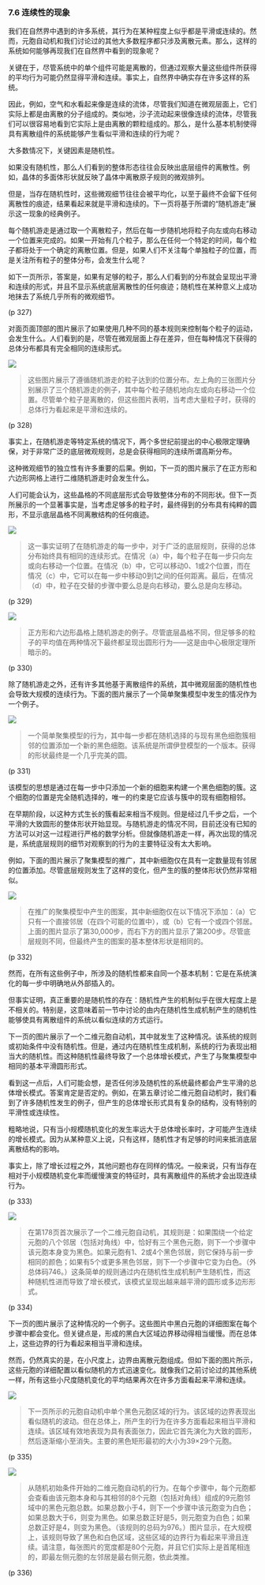 ### 7.6  连续性的现象

我们在自然界中遇到的许多系统，其行为在某种程度上似乎都是平滑或连续的。然而，元胞自动机和我们讨论过的其他大多数程序都只涉及离散元素。那么，这样的系统如何能够再现我们在自然界中看到的现象呢？

关键在于，尽管系统中的单个组件可能是离散的，但通过观察大量这些组件所获得的平均行为可能仍然显得平滑和连续。事实上，自然界中确实存在许多这样的系统。

因此，例如，空气和水看起来像是连续的流体，尽管我们知道在微观层面上，它们实际上都是由离散的分子组成的。类似地，沙子流动起来很像连续的流体，尽管我们可以很容易地看到它实际上是由离散的颗粒组成的。那么，是什么基本机制使得具有离散组件的系统能够产生看似平滑和连续的行为呢？

大多数情况下，关键因素是随机性。

如果没有随机性，那么人们看到的整体形态往往会反映出底层组件的离散性。例如，晶体的多面体形状就反映了晶体中离散原子规则的微观排列。

但是，当存在随机性时，这些微观细节往往会被平均化，以至于最终不会留下任何离散性的痕迹，结果看起来就是平滑和连续的。下一页将基于所谓的“随机游走”展示这一现象的经典例子。

每个随机游走是通过取一个离散粒子，然后在每一步随机地将粒子向左或向右移动一个位置来完成的。如果一开始有几个粒子，那么在任何一个特定的时间，每个粒子都将处于一个确定的离散位置。但是，如果人们不关注每个单独粒子的位置，而是关注所有粒子的整体分布，会发生什么呢？

如下一页所示，答案是，如果有足够的粒子，那么人们看到的分布就会呈现出平滑和连续的形式，并且不显示系统底层离散性的任何痕迹；随机性在某种意义上成功地抹去了系统几乎所有的微观细节。

(p 327)

对面页面顶部的图片展示了如果使用几种不同的基本规则来控制每个粒子的运动，会发生什么。人们看到的是，尽管在微观层面上存在差异，但在每种情况下获得的总体分布都具有完全相同的连续形式。

![](assets/p328.png)

>这些图片展示了遵循随机游走的粒子达到的位置分布。左上角的三张图片分别展示了三个随机游走的例子，其中每个粒子随机地向左或向右移动一个位置。尽管单个粒子是离散的，但这些图片表明，当考虑大量粒子时，获得的总体行为看起来是平滑和连续的。

(p 328)

事实上，在随机游走等特定系统的情况下，两个多世纪前提出的中心极限定理确保，对于非常广泛的底层微观规则，总是会获得相同的连续所谓高斯分布。

这种微观细节的独立性有许多重要的后果。例如，下一页的图片展示了在正方形和六边形网格上进行二维随机游走时会发生什么。

人们可能会认为，这些晶格的不同底层形式会导致整体分布的不同形状。但下一页所展示的一个显著事实是，当考虑足够多的粒子时，最终得到的分布具有纯粹的圆形，不显示底层晶格不同离散结构的任何痕迹。

![](assets/p329.png)

>这一事实证明了在随机游走的每一步中，对于广泛的底层规则，获得的总体分布始终具有相同的连续形式。在情况（a）中，每个粒子在每一步只向左或向右移动一个位置。在情况（b）中，它可以移动0、1或2个位置，而在情况（c）中，它可以在每一步中移动0到1之间的任何距离。最后，在情况（d）中，粒子在交替的步骤中要么总是向右移动，要么总是向左移动。

(p 329)

![](assets/p330.png)

>正方形和六边形晶格上随机游走的例子。尽管底层晶格不同，但足够多的粒子的平均值在两种情况下最终都呈现出圆形行为——这是由中心极限定理所暗示的。

(p 330)

除了随机游走之外，还有许多其他基于离散组件的系统，其中微观层面的随机性也会导致大规模的连续行为。下面的图片展示了一个简单聚集模型中发生的情况作为一个例子。

![](assets/p331.png)

>一个简单聚集模型的行为，其中每一步都在随机选择的与现有黑色细胞簇相邻的位置添加一个新的黑色细胞。该系统是所谓伊登模型的一个版本。获得的形状最终是一个几乎完美的圆。

(p 331)

该模型的思想是通过在每一步中只添加一个新的细胞来构建一个黑色细胞的簇。这个细胞的位置是完全随机选择的，唯一的约束是它应该与簇中的现有细胞相邻。

在早期阶段，以这种方式生长的簇看起来相当不规则。但是经过几千步之后，一个平滑的大致圆形的整体形状开始显现。与随机游走的情况不同，目前还没有已知的方法可以对这一过程进行严格的数学分析。但就像随机游走一样，再次出现的情况是，系统底层规则的细节对观察到的行为的主要特征没有太大影响。

例如，下面的图片展示了聚集模型的推广，其中新细胞仅在具有一定数量现有邻居的位置添加。尽管底层规则发生了这样的变化，但产生的簇的整体形状仍然非常相似。

![](assets/p332.png) 

>在推广的聚集模型中产生的图案，其中新细胞仅在以下情况下添加：（a）它只有一个直接邻居（在四个可能的位置中），或（b）它有一个或四个邻居。上面的图片显示了第30,000步，而右下方的图片显示了第200步。尽管底层规则不同，但最终产生的图案的基本整体形状是相同的。

(p 332)

然而，在所有这些例子中，所涉及的随机性都来自同一个基本机制：它是在系统演化的每一步中明确地从外部插入的。

但事实证明，真正重要的是随机性的存在：随机性产生的机制似乎在很大程度上是不相关的。特别是，这意味着前一节中讨论的由内在随机性生成机制产生的随机性能够使具有离散组件的系统以看似连续的方式运行。

下一页的图片展示了一个二维元胞自动机，其中就发生了这种情况。该系统的规则或初始条件中没有随机性。但是，通过内在随机性生成机制，系统的行为表现出相当大的随机性。而这种随机性最终导致了一个总体增长模式，产生了与聚集模型中相同的基本平滑圆形形式。

看到这一点后，人们可能会想，是否任何涉及随机性的系统最终都会产生平滑的总体增长模式。答案肯定是否定的。例如，在第五章讨论二维元胞自动机时，我们看到了许多随机性发生的例子，但产生的总体增长形式具有复杂的结构，没有特别的平滑性或连续性。

粗略地说，只有当小规模随机变化的发生率远大于总体增长率时，才可能产生连续的增长模式。因为从某种意义上说，只有这样，随机性才有足够的时间来抵消底层离散结构的影响。

事实上，除了增长过程之外，其他问题也存在同样的情况。一般来说，只有当存在相对于小规模随机变化率而缓慢演变的特征时，具有离散组件的系统才会出现连续行为。

(p 333)

![](assets/p334.png)

>在第178页首次展示了一个二维元胞自动机，其规则是：如果围绕一个给定元胞的八个邻居（包括对角线）中，恰好有三个黑色元胞，则下一个步骤中该元胞本身变为黑色。如果元胞有1、2或4个黑色邻居，则它保持与前一步相同的颜色；如果有5个或更多黑色邻居，则下一个步骤中它变为白色。（外总体码746。）这条简单的规则通过内在随机性生成机制产生随机性，而这种随机性进而导致了增长模式，该模式呈现出越来越平滑的圆形或多边形形式。

(p 334)

下一页的图片展示了这种情况的一个例子。这些图片中黑白元胞的详细图案在每个步骤中都会变化。但关键点是，形成的黑白大区域边界移动得相当缓慢。而在总体上，这些边界的行为看起来相当平滑和连续。

然而，仍然真实的是，在小尺度上，边界由离散元胞组成。但如下面的图片所示，这些元胞的详细配置以看似随机的方式迅速变化。就像我们之前讨论过的其他系统一样，所有这些小尺度随机变化的平均结果再次在许多方面看起来平滑和连续。

![](assets/p335.png) 

>下一页所示的元胞自动机中单个黑色元胞区域的行为。该区域的边界表现出看似随机的波动。但在总体上，所产生的行为在许多方面看起来相当平滑和连续。该区域有效地表现为具有表面张力，因此它首先演化为大致的圆形，然后逐渐缩小至消失。主要的黑色矩形最初的大小为39×29个元胞。

(p 335)

![](assets/p336.png)

>从随机初始条件开始的二维元胞自动机的行为。在每个步骤中，每个元胞都会查看由该元胞本身和与其相邻的8个元胞（包括对角线）组成的9元胞邻域中的黑色元胞总数。如果总数小于4，则下一个步骤中该元胞变为白色；如果总数大于6，则变为黑色。如果总数正好是5，则元胞变为白色；如果总数正好是4，则变为黑色。（该规则的总码为976。）图片显示，在大规模上，该规则导致了黑色和白色区域，这些区域的边界行为看起来平滑且连续。请注意，每张图片的宽度都是80个元胞，并且它们实际上是首尾相连的，即最左侧元胞的左邻居是最右侧元胞，依此类推。

(p 336)


